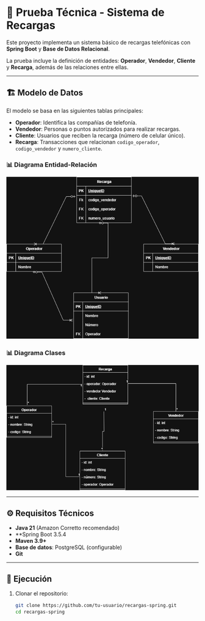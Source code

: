 # 📱 Prueba Técnica - Sistema de Recargas

Este proyecto implementa un sistema básico de recargas telefónicas con **Spring Boot** y **Base de Datos Relacional**.  

La prueba incluye la definición de entidades: **Operador**, **Vendedor**, **Cliente** y **Recarga**, además de las relaciones entre ellas.

---

## 🏗️ Modelo de Datos

El modelo se basa en las siguientes tablas principales:

- **Operador**: Identifica las compañías de telefonía.
- **Vendedor**: Personas o puntos autorizados para realizar recargas.
- **Cliente**: Usuarios que reciben la recarga (número de celular único).
- **Recarga**: Transacciones que relacionan `codigo_operador`, `codigo_vendedor` y `numero_cliente`.

### 📊 Diagrama Entidad-Relación

![Diagrama ER](./docs/DiagramaRelacional.png)


### 📊 Diagrama Clases

![Diagrama CL](./docs/DiagramaClases.png)

---

## ⚙️ Requisitos Técnicos

- **Java 21** (Amazon Corretto recomendado)
- **Spring Boot 3.5.4
- **Maven 3.9+**
- **Base de datos**: PostgreSQL (configurable)
- **Git**

---

## 🚀 Ejecución

1. Clonar el repositorio:
   ```bash
   git clone https://github.com/tu-usuario/recargas-spring.git
   cd recargas-spring
